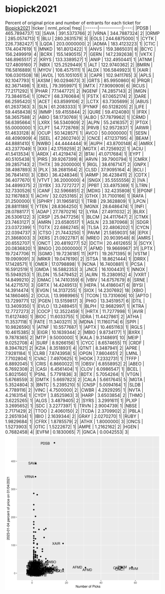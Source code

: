 # biopick2021
Percent of original price and number of entrants for each ticket for [Biopick2021](https://twitter.com/hashtag/Biopick2021)
|ticker |  nrml_price| freq|
|:------|-----------:|----:|
|PDSB   | 465.7894737|   13|
|SAVA   | 391.5373766|    2|
|VRNA   | 344.7887324|    2|
|ORMP   | 285.0574713|    1|
|BLU    | 280.2631579|    3|
|EOLS   | 244.6875000|    1|
|CYTK   | 226.7382427|    1|
|LQDA   | 203.0000000|    2|
|ADMA   | 183.4123223|    1|
|CTIC   | 174.4047619|    1|
|MNKD   | 161.8012422|    1|
|ANVS   | 159.3865031|    8|
|BCYC   | 156.2499919|    4|
|BCRX   | 155.1490515|    7|
|GERN   | 147.2392638|    1|
|VKTX   | 146.8965517|    2|
|KRYS   | 133.3389527|    1|
|ANIP   | 132.4950441|    1|
|ATNM   | 127.4809160|    7|
|NBIX   | 125.2529449|    1|
|ALT    | 122.9740362|    2|
|BMRN   | 116.5816889|    1|
|MYOV   | 108.4575111|    1|
|ALDX   | 106.5849923|    1|
|XAIR   | 106.0301508|   18|
|AVDL   | 105.1051051|    3|
|CAPR   | 102.9411765|    3|
|APLS   |  92.1047793|    1|
|AXSM   |  90.0294673|    3|
|GRTS   |  85.9950860|    6|
|PRQR   |  82.3671498|    1|
|EXEL   |  79.3959971|    1|
|IMTX   |  77.9090909|    6|
|RCUS   |  77.2171292|    1|
|PHAR   |  77.1447721|    2|
|NGENF  |  74.2857143|    2|
|IMGN   |  73.3846154|    1|
|ONCY   |  68.3760684|    1|
|FSTX   |  67.0652174|    2|
|DARE   |  66.2595420|    1|
|ACET   |  63.8599106|    2|
|LCTX   |  63.7305699|    3|
|ABUS   |  61.2637363|    3|
|SLN    |  61.2083333|    1|
|PYNKF  |  60.5128205|    2|
|LIFE   |  59.4458438|    5|
|IMMP   |  59.4155844|    2|
|QURE   |  59.4124080|    1|
|IFRX   |  58.3657588|    2|
|ABIO   |  58.1730769|    1|
|ALBO   |  57.7879962|    1|
|CRMD   |  56.6395664|    1|
|LXRX   |  56.5340909|    2|
|ALPN   |  55.2416357|    2|
|PTGX   |  55.0000000|    1|
|CLPT   |  54.7728769|    3|
|PRVB   |  52.9572837|    1|
|ARWR   |  51.4633128|    8|
|OCUP   |  50.1428571|    1|
|AVCO   |  50.0000000|    1|
|SESN   |  48.4090909|    4|
|SEEL   |  47.2602740|    2|
|CNCE   |  47.1237195|    4|
|BEAM   |  44.8881410|    1|
|NWBO   |  44.4444444|    9|
|AUPH   |  43.8700148|    4|
|AMRX   |  43.2377049|    1|
|XXII   |  42.1759259|    2|
|MGTX   |  41.7256922|    1|
|ACIU   |  41.5413534|    1|
|ARDX   |  41.4219474|    2|
|BTAI   |  41.0717684|    1|
|EYPT   |  40.5105438|    1|
|PIRS   |  39.9267399|    8|
|ARVN   |  39.7900794|    1|
|CMRX   |  39.2857143|    2|
|THTX   |  39.2000000|    1|
|RIGL   |  38.6167147|    2|
|GNPX   |  38.4987893|    3|
|PLX    |  38.2681564|    2|
|CLSD   |  37.9095164|    4|
|BCLI   |  36.7841410|    3|
|CBIO   |  36.4248346|    1|
|ARMP   |  36.4238411|    2|
|CDTX   |  36.4077670|    1|
|VTVT   |  36.2000000|    4|
|SNGX   |  35.5555556|    2|
|IVA    |  34.4899375|    2|
|SYBX   |  33.7272727|    2|
|PPBT   |  33.4975369|    1|
|LTRN   |  32.7330526|    1|
|CANF   |  32.5966851|    2|
|MDXG   |  32.4235808|    1|
|EPGNF  |  32.1167883|    1|
|ACHV   |  32.0253165|    2|
|GTHX   |  31.7100166|    1|
|RAFA   |  31.2500000|    1|
|SPHRY  |  31.1965812|    1|
|TRIB   |  29.3628809|    1|
|LPCN   |  28.8811189|    1|
|YTEN   |  28.8364250|    1|
|MGNX   |  28.6486474|    1|
|INFI   |  28.0788177|    1|
|ADAP   |  27.7870216|   12|
|LYRA   |  27.4911032|    2|
|BLRX   |  26.5306122|    3|
|CRSP   |  25.9477256|    1|
|BLCM   |  24.4117647|    2|
|CTMX   |  23.7463127|    3|
|AMRN   |  23.6580517|    1|
|ASLN   |  23.3870968|    3|
|SDGR   |  23.0372399|    1|
|TGTX   |  22.6862745|    8|
|TLSA   |  22.4806202|    1|
|CYCN   |  22.0394737|    3|
|CTSO   |  21.7443250|    1|
|PAVM   |  21.5859031|   58|
|EPIX   |  21.3868003|    3|
|XERS   |  21.0922787|    8|
|MREO   |  20.9039548|    8|
|AMRS   |  20.6552707|    1|
|ONCT   |  20.4819277|   52|
|DCTH   |  20.4612655|    3|
|SCYX   |  20.0836820|    1|
|BNGO   |  20.0000000|    7|
|AFMD   |  19.9669967|   31|
|LPTX   |  19.7247706|   11|
|SGMO   |  19.7236181|   11|
|KPTI   |  19.2671395|    9|
|VSTM   |  19.0909091|    3|
|MRKR   |  19.0476190|    2|
|STSA   |  18.8621444|    1|
|DRRX   |  17.1428571|    1|
|OMER   |  17.0798898|    1|
|NCNA   |  16.7400881|    1|
|PCSA   |  16.5912519|    1|
|GMDA   |  16.5882353|    3|
|JNCE   |  16.1004431|    1|
|NNOX   |  15.5949253|    1|
|ELDN   |  15.5479452|    2|
|ALRN   |  15.2380952|    4|
|VXRT   |  14.8499210|    2|
|DMAC   |  14.7410359|    6|
|VBIV   |  14.6757679|    8|
|SRNE   |  14.4271570|    3|
|GRTX   |  14.4249513|    1|
|HEPA   |  14.4186047|    6|
|BYSI   |  14.3914474|    1|
|EVGN   |  14.3137255|    1|
|SIOX   |  14.2307692|   18|
|XBIO   |  14.1860465|    2|
|OCUL   |  13.9989965|    1|
|TCON   |  13.7310606|   10|
|APTO   |  13.7299771|   12|
|PGEN   |  13.5159817|    3|
|PHIO   |  13.3451957|    6|
|DTIL   |  13.3409350|    1|
|EVLO   |  13.2489451|    1|
|BLPH   |  12.9682997|    1|
|KTRA   |  12.7727273|    2|
|COCP   |  12.3522459|    1|
|HRTX   |  11.7277998|    1|
|AVIR   |  11.6127480|    1|
|BIOC   |  11.6033755|    1|
|IDRA   |  11.4427861|    2|
|ATHA   |  11.3537118|    1|
|FATE   |  11.3403211|    3|
|MDNA   |  11.1160714|    6|
|SPPI   |  10.9826590|    1|
|ATNF   |  10.5577687|    1|
|APTX   |  10.4651163|    1|
|RGLS   |  10.4615385|    3|
|EIGR   |  10.1639344|    2|
|MBIO   |   9.8734177|    1|
|BXRX   |   9.7878365|    2|
|MTP    |   9.5000000|    1|
|KALA   |   9.3148691|   10|
|MEIP   |   9.0252708|    4|
|SURF   |   8.9266156|    1|
|CYCC   |   8.6574655|   11|
|CRDF   |   8.3947821|    2|
|KZIA   |   8.3518931|    4|
|QTNT   |   8.3487941|    2|
|APRE   |   7.9281184|    1|
|CLRB   |   7.8743958|    5|
|OPGN   |   7.8604651|    2|
|LMNL   |   7.7102804|    1|
|CVAC   |   7.4970625|    1|
|HOOK   |   7.2332731|    1|
|TFFP   |   6.8892045|    1|
|CRIS   |   6.8660022|   11|
|OBSV   |   6.8558952|    2|
|ABEO   |   6.7692308|    2|
|CASI   |   6.4561404|    1|
|CLOV   |   6.0986547|    1|
|BCEL   |   5.8021560|    1|
|PSNL   |   5.7791836|    3|
|BDTX   |   5.7054264|    1|
|VTGN   |   5.6768559|    3|
|DMTK   |   5.6697823|    2|
|CALA   |   5.6617645|    5|
|MGTA   |   5.3524804|    3|
|BNTC   |   5.2395210|    5|
|CNSP   |   5.0094164|    1|
|SLDB   |   4.7789116|    2|
|VINC   |   4.7500000|    2|
|CWBR   |   4.2929295|    1|
|NVTA   |   4.2163154|    1|
|CYDY   |   3.8525963|    3|
|HARP   |   3.6503854|    2|
|THMO   |   3.6225265|    1|
|ALGS   |   3.4879405|    2|
|SYRS   |   3.2991611|    1|
|PLXP   |   3.2695652|    1|
|SDC    |   3.2277397|    1|
|TRVN   |   2.9004739|    1|
|NBSE   |   2.7171429|    2|
|TTOO   |   2.4060150|    2|
|TCDA   |   2.3709902|    2|
|PBLA   |   2.2651934|    1|
|IBIO   |   2.1639344|    2|
|GRAY   |   2.0270270|    1|
|RUBY   |   1.9829684|    1|
|CFRX   |   1.8785579|    2|
|ATHX   |   1.8000000|    3|
|ONCS   |   1.5273903|    1|
|OTIC   |   1.5222672|    1|
|AMPE   |   1.2162162|    2|
|HGEN   |   0.7682458|    4|
|EVFM   |   0.1830065|    7|
|GNCA   |   0.0042553|    3|
![retvspicks](biopicks.png?raw=true)
